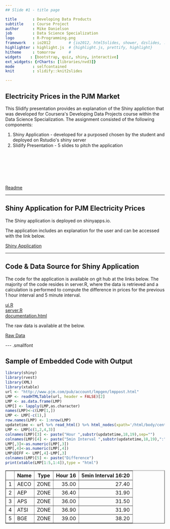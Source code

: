 ```yaml
---
## Slide #1 - title page

title       : Developing Data Products
subtitle    : Course Project
author      : Mike Danielson
job         : Data Science Specialization
logo        : R-Programming.png
framework   : io2012        # {io2012, html5slides, shower, dzslides, ...}
highlighter : highlight.js  # {highlight.js, prettify, highlight}
hitheme     : tomorrow      # 
widgets    : [bootstrap, quiz, shiny, interactive]
ext_widgets: {rCharts: [libraries/nvd3]}
mode        : selfcontained
knit        : slidify::knit2slides

---
```

## Electricity Prices in the PJM Market
This Slidify presentation provides an explanation of the Shiny appliction that was developed for Coursera's Developing Data Projects course within the Data Science Specialization. The assignment consisted of the following components:

<ol type="1">
  <li>Shiny Application - developed for a purposed chosen by the student and deployed on Rstudio's shiny server</li>
  <li>Slidify Presentation - 5 slides to pitch the application</li>
</ol>
<br>
<br>
<br>
<br>
<br>
<br>
<a href="https://github.com/dmd123/DDP_Project/blob/master/README.md">Readme</a>

---
## Shiny Application for PJM Electricity Prices
The Shiny application is deployed on shinyapps.io.

The application includes an explanation for the user and can be accessed with the link below.

<a href="https://dmdanielson.shinyapps.io/DDP_Project3_3/">Shiny Application</a>

---
## Code & Data Source for Shiny Application
The code for the application is available on git hub at the links below. The majority of the code resides in server.R, where the data is retrieved and a calculation is performed to compute the difference in prices for the previous 1 hour interval and 5 minute interval.

<a href="https://github.com/dmd123/DDP_Project/blob/master/ui.R">ui.R</a><br>
<a href="https://github.com/dmd123/DDP_Project/blob/master/server.R">server.R</a><br>
<a href="https://github.com/dmd123/DDP_Project/blob/master/documentation.html">documentation.html</a><br>

The raw data is available at the below.

<a href="http://www.pjm.com/pub/account/lmpgen/lmppost.html">Raw Data</a>

--- .smallfont
## Sample of Embedded Code with Output

```r
library(shiny)
library(rvest)
library(XML)
library(xtable)
url <- "http://www.pjm.com/pub/account/lmpgen/lmppost.html"
LMP <- readHTMLTable(url, header = FALSE)[2]
LMP <- as.data.frame(LMP)
LMP[] <- lapply(LMP,as.character)
names(LMP)<-c(LMP[1,])
LMP <- LMP[-c(1),]
row.names(LMP) <- 1:nrow(LMP)
updatetime <- url %>% read_html() %>% html_nodes(xpath='/html/body/center[2]') %>% html_text()
LMP <- LMP[c(1,2,4,3)]
colnames(LMP)[3] <- paste("Hour ",substr(updatetime,18,19),sep="")
colnames(LMP)[4] <- paste("5min Interval ",substr(updatetime,18,19),":",substr(updatetime,21,22),sep="")
LMP[,3]<-as.numeric(LMP[,3])
LMP[,4]<-as.numeric(LMP[,4])
LMP$DIFF <- LMP[,4]-LMP[,3]
colnames(LMP)[5] <- paste("Difference")
print(xtable(LMP[1:5,1:4]),type = "html")
```

<!-- html table generated in R 3.2.5 by xtable 1.8-2 package -->
<!-- Sat Jun 18 16:28:11 2016 -->
<table border=1>
<tr> <th>  </th> <th> Name </th> <th> Type </th> <th> Hour 16 </th> <th> 5min Interval 16:20 </th>  </tr>
  <tr> <td align="right"> 1 </td> <td> AECO </td> <td> ZONE </td> <td align="right"> 35.00 </td> <td align="right"> 27.40 </td> </tr>
  <tr> <td align="right"> 2 </td> <td> AEP </td> <td> ZONE </td> <td align="right"> 36.40 </td> <td align="right"> 31.90 </td> </tr>
  <tr> <td align="right"> 3 </td> <td> APS </td> <td> ZONE </td> <td align="right"> 36.00 </td> <td align="right"> 31.50 </td> </tr>
  <tr> <td align="right"> 4 </td> <td> ATSI </td> <td> ZONE </td> <td align="right"> 36.90 </td> <td align="right"> 31.90 </td> </tr>
  <tr> <td align="right"> 5 </td> <td> BGE </td> <td> ZONE </td> <td align="right"> 39.00 </td> <td align="right"> 38.20 </td> </tr>
   </table>
